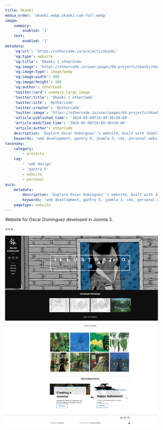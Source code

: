 ```yaml
---
title: Okaoki
media_order: 'okaoki.webp,okaoki.com-full.webp'
image:
    summary:
        enabled: '1'
    text:
        enabled: '1'
metadata:
    'og:url': 'https://othercode.io/projects/okaoki'
    'og:type': website
    'og:title': 'Okaoki | otherCode'
    'og:image': 'https://othercode.io/user/pages/04.projects/okaoki/okaoki.webp'
    'og:image:type': image/webp
    'og:image:width': 900
    'og:image:height': 300
    'og:author': otherCode
    'twitter:card': summary_large_image
    'twitter:title': 'Okaoki | otherCode'
    'twitter:site': '@othercode'
    'twitter:creator': '@othercode'
    'twitter:image': 'https://othercode.io/user/pages/04.projects/okaoki/okaoki.webp'
    'article:published_time': '2024-05-08T16:49:36+10:00'
    'article:modified_time': '2024-05-08T16:49:36+10:00'
    'article:author': otherCode
    description: 'Explore Oscar Domínguez''s website, built with Joomla 3, and immerse yourself in a world of book illustrations, covers, design, and comics. Discover his artistic talent on a platform designed for an optimal experience.'
    keywords: 'web development, gantry 5, joomla 3, cms, personal website'
taxonomy:
    category:
        - projects
    tag:
        - 'web design'
        - 'gantry 5'
        - website
        - personal
aura:
    metadata:
        description: 'Explore Oscar Domínguez''s website, built with Joomla 3, and immerse yourself in a world of book illustrations, covers, design, and comics. Discover his artistic talent on a platform designed for an optimal experience.'
        keywords: 'web development, gantry 5, joomla 3, cms, personal website'
    pagetype: website
---
```


Website for Oscar Dominguez developed in Joomla 3.

===

![okaoki.com-full](okaoki.com-full.webp "okaoki.com-full")